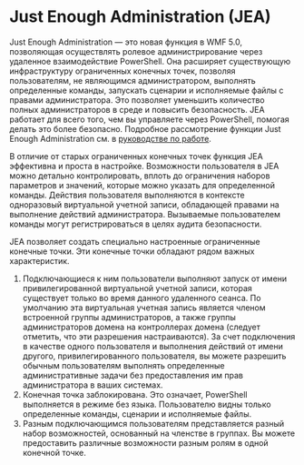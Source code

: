 # Just Enough Administration (JEA)
Just Enough Administration — это новая функция в WMF 5.0, позволяющая осуществлять ролевое администрирование через удаленное взаимодействие PowerShell.  Она расширяет существующую инфраструктуру ограниченных конечных точек, позволяя пользователям, не являющимся администратором, выполнять определенные команды, запускать сценарии и исполняемые файлы с правами администратора.  Это позволяет уменьшить количество полных администраторов в среде и повысить безопасность.  JEA работает для всего того, чем вы управляете через PowerShell, помогая делать это более безопасно.  Подробное рассмотрение функции Just Enough Administration см. в [руководстве по работе](http://aka.ms/JEA).

В отличие от старых ограниченных конечных точек функция JEA эффективна и проста в настройке.  Возможности пользователя в JEA можно детально контролировать, вплоть до ограничения наборов параметров и значений, которые можно указать для определенной команды. Действия пользователя выполняются в контексте одноразовый виртуальной учетной записи, обладающей правами на выполнение действий администратора.  Вызываемые пользователем команды могут регистрироваться в целях аудита безопасности.

JEA позволяет создать специально настроенные ограниченные конечные точки.  Эти конечные точки обладают рядом важных характеристик.

1. Подключающиеся к ним пользователи выполняют запуск от имени привилегированной виртуальной учетной записи, которая существует только во время данного удаленного сеанса.  По умолчанию эта виртуальная учетная запись является членом встроенной группы администраторов, а также группы администраторов домена на контроллерах домена (следует отметить, что эти разрешения настраиваются). За счет подключения в качестве одного пользователя и выполнения действий от имени другого, привилегированного пользователя, вы можете разрешить обычным пользователям выполнять определенные административные задачи без предоставления им прав администратора в ваших системах.
2. Конечная точка заблокирована.  Это означает, PowerShell выполняется в режиме без языка.  Пользователю видны только определенные команды, сценарии и исполняемые файлы.
3. Разным подключающимся пользователям представляется разный набор возможностей, основанный на членстве в группах.  Вы можете предоставить различные возможности разным ролям в одной конечной точке.

<!--HONumber=Aug16_HO3-->


